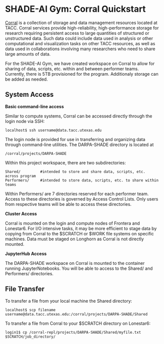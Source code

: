 # SHADE-AI Gym: Corral Quickstart

[Corral](https://portal.tacc.utexas.edu/user-guides/corral) is a collection of storage and data management resources located at TACC. Corral services provide high-reliability, high-performance storage for research requiring persistent access to large quantities of structured or unstructured data. Such data could include data used in analysis or other computational and visualization tasks on other TACC resources, as well as data used in collaborations involving many researchers who need to share large amounts of data.

For the SHADE-AI Gym, we have created workspace on Corral to allow for sharing of data, scripts, etc. within and between performer teams. Currently, there is 5TB provisioned for the program. Additionaly storage can be added as needed. 

## System Access
**Basic command-line access**

Similar to compute systems, Corral can be accessed directly through the login node via SSH:
```
localhost$ ssh username@data.tacc.utexas.edu
```

The login node is provided for use in transferring and organizing data through command-line utilities. The DARPA-SHADE directory is located at

```
/corral/projects/DARPA-SHADE
```

Within this project workspace, there are two subdirectories:

```
Shared/         #intended to store and share data, scripts, etc. across program
Performers/     #intended to store data, scripts, etc. to share within teams
```

Within Performers/ are 7 directories reserved for each performer team. Access to these directories is governed by Access Control Lists. Only users from respective teams will be able to access these directories. 

**Cluster Access**

Corral is mounted on the login and compute nodes of Frontera and Lonestar6. For I/O intensive tasks, it may be more efficient to stage data by copying from Corral to the $SCRATCH or $WORK file systems on specific machines. Data must be staged on Longhorn as Corral is not directly mounted. 

**JupyterHub Access**

The DARPA-SHADE workspace on Corral is mounted to the container running JupyterNotebooks. You will be able to access to the Shared/ and Performers/ directories.


## File Transfer
To transfer a file from your local machine the Shared directory:
```
localhost$ scp filename username@data.tacc.utexas.edu:/corral/projects/DARPA-SHADE/Shared
```

To transfer a file from Corral to your $SCRATCH directory on Lonestar6:

```
login1$ cp /corral-repl/projects/DARPA-SHADE/Shared/myfile.txt $SCRATCH/job_directory/
```
